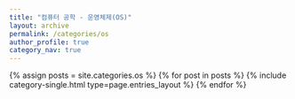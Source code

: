 ```yaml
---
title: "컴퓨터 공학 - 운영체제(OS)"
layout: archive
permalink: /categories/os
author_profile: true
category_nav: true
---
```

{% assign posts = site.categories.os %}
{% for post in posts %} {% include category-single.html type=page.entries_layout %} {% endfor %}
